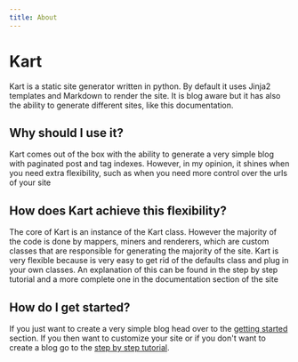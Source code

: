```yaml
---
title: About
---
```

# Kart

Kart is a static site generator written in python. By default it uses Jinja2 templates and Markdown to render the site. It is blog aware but it has also the ability to generate different sites, like this documentation.

## Why should I use it?
Kart comes out of the box with the ability to generate a very simple blog with paginated post and tag indexes. However, in my opinion, it shines when you need extra flexibility, such as when you need more control over the urls of your site

## How does Kart achieve this flexibility?
The core of Kart is an instance of the Kart class. However the majority of the code is done by mappers, miners and renderers, which are custom classes that are responsible for generating the majority of the site. Kart is very flexible because is very easy to get rid of the defaults class and plug in your own classes. An explanation of this can be found in the step by step tutorial and a more complete one in the documentation section of the site

## How do I get started?
If you just want to create a very simple blog head over to the [getting started](getting-started) section.
If you then want to customize your site or if you don't want to create a blog go to the [step by step tutorial](step-by-step/minimal-site).
